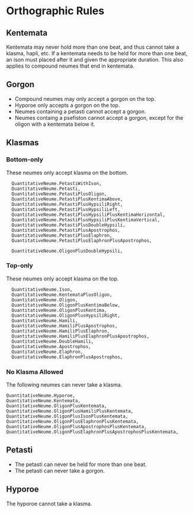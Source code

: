 # Orthographic Rules

## Kentemata

Kentemata may never hold more than one beat, and thus cannot take a klasma, hapli, etc. If a kentemata needs to be held for more than one beat, an ison must placed after it and given the appropriate duration. This also applies to compound neumes that end in kentemata.

## Gorgon

- Compound neumes may only accept a gorgon on the top.
- Hyporoe only accepts a gorgon on the top.
- Neumes containing a petasti cannot accept a gorgon.
- Neumes containg a psefiston cannot accept a gorgon, except for the oligon with a kentemata below it.

## Klasmas

### Bottom-only

These neumes only accept klasma on the bottom.

```
  QuantitativeNeume.PetastiWithIson,
  QuantitativeNeume.Petasti,
  QuantitativeNeume.PetastiPlusOligon,
  QuantitativeNeume.PetastiPlusKentimaAbove,
  QuantitativeNeume.PetastiPlusHypsiliRight,
  QuantitativeNeume.PetastiPlusHypsiliLeft,
  QuantitativeNeume.PetastiPlusHypsiliPlusKentimaHorizontal,
  QuantitativeNeume.PetastiPlusHypsiliPlusKentimaVertical,
  QuantitativeNeume.PetastiPlusDoubleHypsili,
  QuantitativeNeume.PetastiPlusApostrophos,
  QuantitativeNeume.PetastiPlusElaphron,
  QuantitativeNeume.PetastiPlusElaphronPlusApostrophos,

  QuantitativeNeume.OligonPlusDoubleHypsili,
```

### Top-only

These neumes only accept klasma on the top.

```
  QuantitativeNeume.Ison,
  QuantitativeNeume.KentemataPlusOligon,
  QuantitativeNeume.Oligon,
  QuantitativeNeume.OligonPlusKentimaBelow,
  QuantitativeNeume.OligonPlusKentima,
  QuantitativeNeume.OligonPlusHypsiliRight,
  QuantitativeNeume.Hamili,
  QuantitativeNeume.HamiliPlusApostrophos,
  QuantitativeNeume.HamiliPlusElaphron,
  QuantitativeNeume.HamiliPlusElaphronPlusApostrophos,
  QuantitativeNeume.DoubleHamili,
  QuantitativeNeume.Apostrophos,
  QuantitativeNeume.Elaphron,
  QuantitativeNeume.ElaphronPlusApostrophos,
```

### No Klasma Allowed

The following neumes can never take a klasma.

```
QuantitativeNeume.Hyporoe,
QuantitativeNeume.Kentemata,
QuantitativeNeume.OligonPlusKentemata,
QuantitativeNeume.OligonPlusHamiliPlusKentemata,
QuantitativeNeume.OligonPlusIsonPlusKentemata,
QuantitativeNeume.OligonPlusElaphronPlusKentemata,
QuantitativeNeume.OligonPlusApostrophosPlusKentemata,
QuantitativeNeume.OligonPlusElaphronPlusApostrophosPlusKentemata,
```

## Petasti

- The petasti can never be held for more than one beat.
- The petasti can never take a gorgon.

## Hyporoe

The hyporoe cannot take a klasma.
